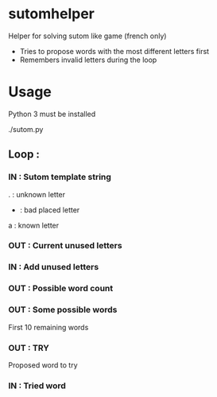 # sutomhelper
Helper for solving sutom like game (french only)

- Tries to propose words with the most different letters first
- Remembers invalid letters during the loop

# Usage

Python 3 must be installed

./sutom.py

## Loop :

### IN : Sutom template string

. : unknown letter

- : bad placed letter

a : known letter

### OUT : Current unused letters
### IN : Add unused letters
### OUT : Possible word count
### OUT : Some possible words

First 10 remaining words

### OUT : TRY

Proposed word to try

### IN : Tried word

 
